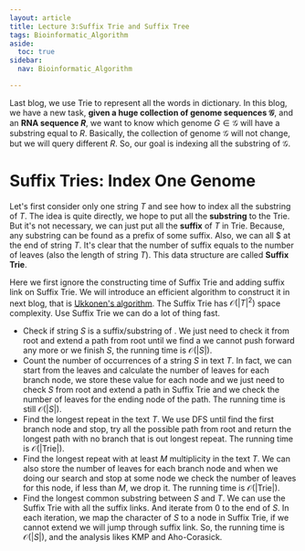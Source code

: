 ```yaml
---
layout: article
title: Lecture 3:Suffix Trie and Suffix Tree
tags: Bioinformatic_Algorithm
aside:
  toc: true
sidebar:
  nav: Bioinformatic_Algorithm

---
```


Last blog, we use Trie to represent all the words in dictionary. In this blog, we have a new task, **given a huge collection of genome sequences $\mathcal{G}$**, and an **RNA sequence $R$**, we want to know which genome $G \in \mathcal{G}$ will have a substring equal to $R$. Basically, the collection of genome $\mathcal{G}$ will not change, but we will query different $R$. So, our goal is indexing all the substring of $\mathcal{G}$. 

<!--more-->

# Suffix Tries: Index One Genome

Let's first consider only one string $T$ and see how to index all the substring of $T$. The idea is quite directly, we hope to put all the **substring** to the Trie. But it's not necessary, we can just put all the **suffix** of $T$ in Trie. Because, any substring can be found as a prefix of some suffix.  Also, we can all <span> $ </span> at the end of string $T$. It's clear that the number of suffix equals to the number of leaves (also the length of string $T$). This data structure are called **Suffix Trie**. 

Here we first ignore the constructing time of Suffix Trie and adding suffix link on Suffix Trie. We will introduce an efficient algorithm to construct it in next blog, that is [Ukkonen's algorithm](https://wu-haonan.github.io/2024/01/30/BA_Lec_4.html). The Suffix Trie has $\mathcal{O}(\vert T \vert ^2)$ space complexity. Use Suffix Trie we can do a lot of thing fast. 

* Check if string $S$ is a suffix/substring of . We just need to check it from root and extend a path from root until we find a we cannot push forward any more or we finish $S$, the running time is $\mathcal{O}(\vert S \vert)$.
* Count the number of occurrences of a string $S$ in text $T$. In fact, we can start from the leaves and calculate the number of leaves for each branch node, we store these value for each node and we just need to check $S$ from root and extend a path in Suffix Trie and we check the number of leaves for the ending node of the path. The running time is still $\mathcal{O}(\vert S \vert)$. 
* Find the longest repeat in the text $T$. We use DFS until find the first branch node and stop, try all the possible path from root and return the longest path with no branch that is out longest repeat. The running time is $\mathcal{O}(\vert \text{Trie}\vert )$.
* Find the longest repeat with at least $M$ multiplicity in the text $T$. We can also store the number of leaves for each branch node and when we doing our search and stop at some node we check the number of leaves for this node, if less than $M$, we drop it. The running time is $\mathcal{O}(\vert \text{Trie}\vert )$.
* Find the longest common substring between $S$ and $T$. We can use the Suffix Trie with all the suffix links. And iterate from $0$ to the end of $S$. In each iteration, we map the character of $S$ to a node in Suffix Trie, if we cannot extend we will jump through suffix link. So, the running time is $\mathcal{O}(\vert S \vert)$, and the analysis likes KMP and Aho-Corasick. 